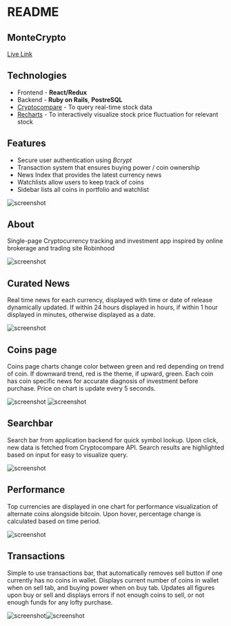 # README

## MonteCrypto
[Live Link](https://montecrypto.herokuapp.com)



## Technologies
 * Frontend - **React/Redux**
 * Backend - **Ruby on Rails**, **PostreSQL**
 * [Cryptocompare](https://cryptocompare.com) - To query real-time stock data
 * [Recharts](http://recharts.org/en-US) - To interactively visualize stock price fluctuation for relevant stock

 ## Features
 * Secure user authentication using *Bcrypt*
 * Transaction system that ensures buying power / coin ownership
 * News Index that provides the latest currency news
 * Watchlists allow users to keep track of coins
 * Sidebar lists all coins in portfolio and watchlist

![screenshot](screenshot.png)

## About
 Single-page Cryptocurrency tracking and investment app inspired by online brokerage and trading site Robinhood


![screenshot](screenshot2.png)

## Curated News

Real time news for each currency, displayed with time or date of release dynamically updated. If within 24 hours displayed in hours, if within 1 hour displayed in minutes, otherwise displayed as a date.

![screenshot](screenshot3.png)

## Coins page

Coins page charts change color between green and red depending on trend of coin. If downward trend, red is the theme, if upward, green. Each coin has coin specific news for accurate diagnosis of investment before purchase. Price on chart is update every 5 seconds.



![screenshot](screenshot4.png)
![screenshot](screenshot5.png)



## Searchbar

Search bar from application backend for quick symbol lookup. Upon click, new data is fetched from Cryptocompare API. Search results are highlighted based on input for easy to visualize query.

![screenshot](screenshot6.png)


## Performance

Top currencies are displayed in one chart for performance visualization of alternate coins alongside bitcoin. Upon hover, percentage change is calculated based on time period.

![screenshot](screenshot7.png)


## Transactions
Simple to use transactions bar, that automatically removes sell button if one currently has no coins in wallet. Displays current number of coins in wallet when on sell tab, and buying power when on buy tab. Updates all figures upon buy or sell and displays errors if not enough coins to sell, or not enough funds for any lofty purchase.

![screenshot](screenshot8.png)![screenshot](screenshot9.png)
